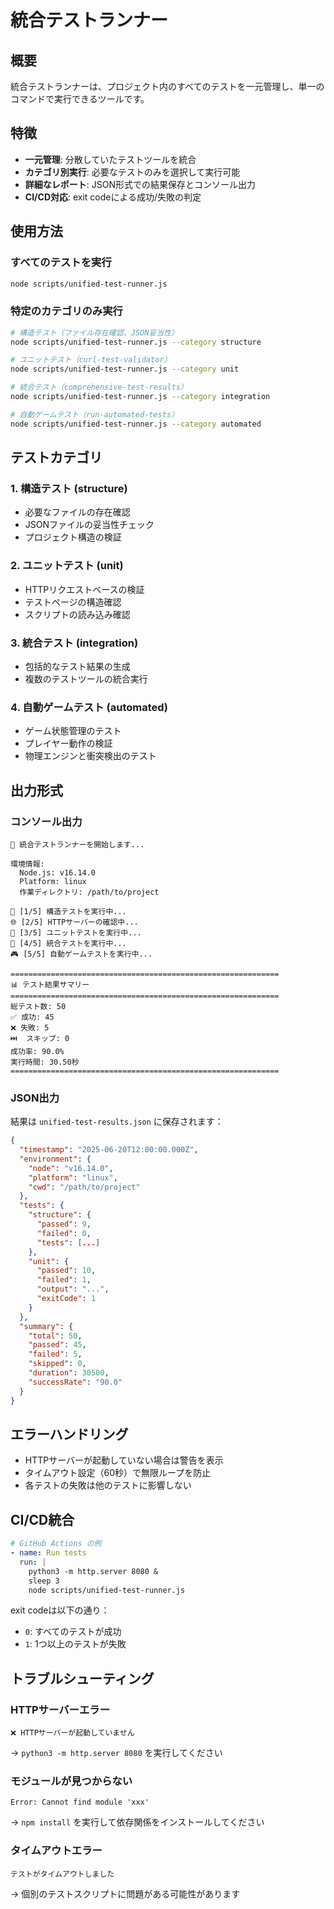 # 統合テストランナー

## 概要

統合テストランナーは、プロジェクト内のすべてのテストを一元管理し、単一のコマンドで実行できるツールです。

## 特徴

- **一元管理**: 分散していたテストツールを統合
- **カテゴリ別実行**: 必要なテストのみを選択して実行可能
- **詳細なレポート**: JSON形式での結果保存とコンソール出力
- **CI/CD対応**: exit codeによる成功/失敗の判定

## 使用方法

### すべてのテストを実行

```bash
node scripts/unified-test-runner.js
```

### 特定のカテゴリのみ実行

```bash
# 構造テスト（ファイル存在確認、JSON妥当性）
node scripts/unified-test-runner.js --category structure

# ユニットテスト（curl-test-validator）
node scripts/unified-test-runner.js --category unit

# 統合テスト（comprehensive-test-results）
node scripts/unified-test-runner.js --category integration

# 自動ゲームテスト（run-automated-tests）
node scripts/unified-test-runner.js --category automated
```

## テストカテゴリ

### 1. 構造テスト (structure)
- 必要なファイルの存在確認
- JSONファイルの妥当性チェック
- プロジェクト構造の検証

### 2. ユニットテスト (unit)
- HTTPリクエストベースの検証
- テストページの構造確認
- スクリプトの読み込み確認

### 3. 統合テスト (integration)
- 包括的なテスト結果の生成
- 複数のテストツールの統合実行

### 4. 自動ゲームテスト (automated)
- ゲーム状態管理のテスト
- プレイヤー動作の検証
- 物理エンジンと衝突検出のテスト

## 出力形式

### コンソール出力

```
🚀 統合テストランナーを開始します...

環境情報:
  Node.js: v16.14.0
  Platform: linux
  作業ディレクトリ: /path/to/project

📁 [1/5] 構造テストを実行中...
🌐 [2/5] HTTPサーバーの確認中...
🧪 [3/5] ユニットテストを実行中...
🔗 [4/5] 統合テストを実行中...
🎮 [5/5] 自動ゲームテストを実行中...

============================================================
📊 テスト結果サマリー
============================================================
総テスト数: 50
✅ 成功: 45
❌ 失敗: 5
⏭️  スキップ: 0
成功率: 90.0%
実行時間: 30.50秒
============================================================
```

### JSON出力

結果は `unified-test-results.json` に保存されます：

```json
{
  "timestamp": "2025-06-20T12:00:00.000Z",
  "environment": {
    "node": "v16.14.0",
    "platform": "linux",
    "cwd": "/path/to/project"
  },
  "tests": {
    "structure": {
      "passed": 9,
      "failed": 0,
      "tests": [...]
    },
    "unit": {
      "passed": 10,
      "failed": 1,
      "output": "...",
      "exitCode": 1
    }
  },
  "summary": {
    "total": 50,
    "passed": 45,
    "failed": 5,
    "skipped": 0,
    "duration": 30500,
    "successRate": "90.0"
  }
}
```

## エラーハンドリング

- HTTPサーバーが起動していない場合は警告を表示
- タイムアウト設定（60秒）で無限ループを防止
- 各テストの失敗は他のテストに影響しない

## CI/CD統合

```yaml
# GitHub Actions の例
- name: Run tests
  run: |
    python3 -m http.server 8080 &
    sleep 3
    node scripts/unified-test-runner.js
```

exit codeは以下の通り：
- `0`: すべてのテストが成功
- `1`: 1つ以上のテストが失敗

## トラブルシューティング

### HTTPサーバーエラー
```
❌ HTTPサーバーが起動していません
```
→ `python3 -m http.server 8080` を実行してください

### モジュールが見つからない
```
Error: Cannot find module 'xxx'
```
→ `npm install` を実行して依存関係をインストールしてください

### タイムアウトエラー
```
テストがタイムアウトしました
```
→ 個別のテストスクリプトに問題がある可能性があります